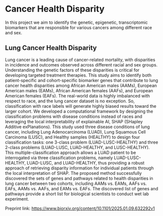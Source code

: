 # Cancer Health Disparity
In this project we aim to identify the genetic, epigenetic, transcriptomic biomarkers that are responsible for various cancers among different race and sex.

## Lung Cancer Health Disparity
Lung cancer is a leading cause of cancer-related mortality, with disparities in incidence and outcomes observed across different racial and sex groups. Understanding the genetic factors of these disparities is critical for developing targeted treatment therapies. This study aims to identify both patient-specific and cohort-specific biomarker genes that contribute to lung cancer health disparities among African American males (AAMs), European American males (EAMs), African American females (AAFs), and European American females (EAFs). The real-world data is highly imbalanced with respect to race, and the lung cancer dataset is no exception. So, classification with race labels will generate highly biased results toward the larger cohort. We developed a computational framework by designing the classification problems with disease conditions instead of races and leveraging the local interpretability of explainable AI, SHAP (SHapley Additive exPlanations). This study used three disease conditions of lung cancer, including Lung Adenocarcinoma (LUAD), Lung Squamous Cell Carcinoma (LUSC), and Healthy samples (HEALTHY) to design four classification tasks: one 3-class problem (LUAD-LUSC-HEALTHY) and three 2-class problems (LUAD-LUSC, LUAD-HEALTHY, and LUSC-HEALTHY). This multiple-classification approach allows a LUAD patient to be interrogated via three classification problems, namely LUAD-LUSC-HEALTHY, LUAD-LUSC, and LUAD-HEALTHY, thus providing a robust approach of retrieving disparity information for individual patients through the local interpretation of SHAP. The proposed method successfully discovered the sets of genes and pathways related to health disparities in lung cancer between two cohorts, including AAMs vs. EAMs, AAFs vs. EAFs, AAMs vs. AAFs, and EAMs vs. EAFs. The discovered list of genes and pathways provide a short list for biological scientists to conduct wet lab experiment.

Preprint link: https://www.biorxiv.org/content/10.1101/2025.01.09.632292v1
